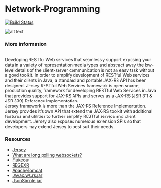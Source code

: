 # Network-Programming

[![Build Status](https://travis-ci.org/joemccann/dillinger.svg?branch=master)](https://travis-ci.org/joemccann/dillinger)

![alt text](https://www.linuxfoundation.org/wp-content/uploads/2017/11/cog_bg_networking.jpg)

### More information
  <br/>
  Developing RESTful Web services that seamlessly support exposing your data in a variety of representation media types and abstract away the low-level details of the client-server communication is not an easy task without a good toolkit. In order to simplify development of RESTful Web services and their clients in Java, a standard and portable JAX-RS API has been designed. Jersey RESTful Web Services framework is open source, production quality, framework for developing RESTful Web Services in Java that provides support for JAX-RS APIs and serves as a JAX-RS (JSR 311 & JSR 339) Reference Implementation.
<br/>
  Jersey framework is more than the JAX-RS Reference Implementation. Jersey provides it’s own API that extend the JAX-RS toolkit with additional features and utilities to further simplify RESTful service and client development. Jersey also exposes numerous extension SPIs so that developers may extend Jersey to best suit their needs.

### Resources
* [Jersey](https://eclipse-ee4j.github.io/jersey/)
* [What are long polling websockets?](https://stackoverflow.com/questions/11077857/what-are-long-polling-websockets-server-sent-events-sse-and-comet/12855533#12855533)
* [Flukeout](http://flukeout.github.io/)
* [REGEXR](https://regexr.com/) 
* [ApacheTomcat](https://tomcat.apache.org/download-80.cgi)
* [Javax.ws.rs.jar](https://jar-download.com/artifacts/javax.ws.rs)
* [JsonSimple.jar](http://www.java2s.com/Code/Jar/j/Downloadjsonsimple111jar.htm)

